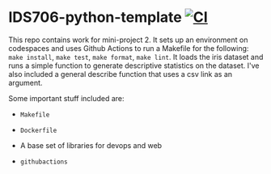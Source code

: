 # IDS706-python-template [![CI](https://github.com/nogibjj/Jeremy_Tan_IDS706_Week2/actions/workflows/ci.yml/badge.svg)](https://github.com/nogibjj/Jeremy_Tan_IDS706_Week2/actions/workflows/ci.yml)
This repo contains work for mini-project 2. It sets up an environment on codespaces and uses Github Actions to run a Makefile for the following: `make install`, `make test`, `make format`, `make lint`. It loads the iris dataset and runs a simple function to generate descriptive statistics on the dataset. I've also included a general describe function that uses a csv link as an argument. 

Some important stuff included are:

* `Makefile`

* `Dockerfile`

* A base set of libraries for devops and web

* `githubactions` 
